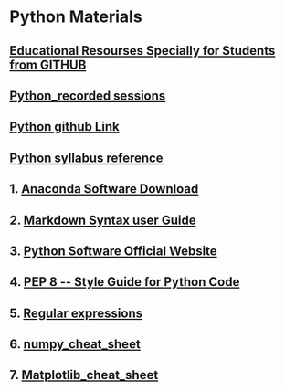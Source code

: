 # Python Materials

## [Educational Resourses Specially for Students from GITHUB](https://education.github.com/pack)
## [Python_recorded sessions](https://drive.google.com/drive/folders/1jhyQHHUcUA0MWkHUCDmRwsojKN5Us3WK?usp=sharing)
## [Python github Link](https://github.com/AP-Skill-Development-Corporation/Python-Team2-Students-13.07.2020/)
## [Python syllabus reference](https://github.com/LavanyaPolamarasetty/Python_syllabus/tree/master/Python_Syllabus)

## 1. [Anaconda Software Download](https://www.anaconda.com/products/individual)
## 2. [Markdown Syntax user Guide](https://guides.github.com/features/mastering-markdown/)
## 3. [Python Software Official Website](http://python.org/)
## 4. [PEP 8 -- Style Guide for Python Code](https://www.python.org/dev/peps/pep-0008/)
## 5. [Regular expressions](https://regex101.com/)
## 6. [numpy_cheat_sheet](https://s3.amazonaws.com/assets.datacamp.com/blog_assets/Numpy_Python_Cheat_Sheet.pdf)
## 7. [Matplotlib_cheat_sheet](https://towardsdatascience.com/matplotlib-cheat-sheet-f441c43971c4)
